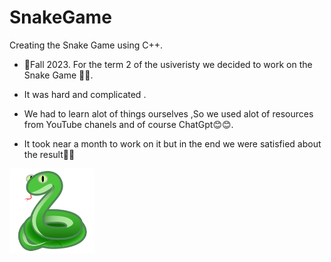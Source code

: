 # SnakeGame
Creating the Snake Game using C++.


- 🍂Fall 2023. For the term 2 of the usiveristy we decided to work on the Snake Game 🐍🐍.

- It was hard and complicated .

- We had to learn alot of things ourselves ,So we used alot of resources from YouTube chanels and of course ChatGpt😊😊.

- It took near a month to work on it but in the end we were satisfied about the result💪💪

<img src="/22285-snake-icon.png" position="right" width="27%" align="left" loading="eager"></img>

